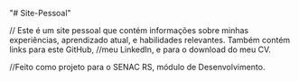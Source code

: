 "# Site-Pessoal" 

// Este é um site pessoal que contém informações sobre minhas experiências, aprendizado atual, e habilidades relevantes. Também contém links para este GitHub,
//meu LinkedIn, e para o download do meu CV.

//Feito como projeto para o SENAC RS, módulo de Desenvolvimento.

